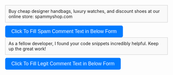 <div id="copyBox1" style="border: 1px solid #ccc; padding: 10px; width: 100%; height: auto; background-color: #f9f9f9; margin-bottom: 10px;">
    Buy cheap designer handbags, luxury watches, and discount shoes at our online store: spammyshop.com
</div>
<button onclick="copyText1()" style="display: inline-block; padding: 10px 20px; font-size: 16px; color: #fff; background-color: #007bff; border: none; border-radius: 5px; cursor: pointer;">Click To Fill Spam Comment Text in Below Form</button>
<div id="copyBox2" style="border: 1px solid #ccc; padding: 10px; width: 100%; height: auto; background-color: #f9f9f9; margin-bottom: 10px;">
As a fellow developer, I found your code snippets incredibly helpful. Keep up the great work!
</div>
<button onclick="copyText2()" style="display: inline-block; padding: 10px 20px; font-size: 16px; color: #fff; background-color: #007bff; border: none; border-radius: 5px; cursor: pointer;">Click To Fill Legit Comment Text in Below Form</button>
<script>
    function copyText1() {
            var copyBox = document.getElementById('copyBox1');
            var copiedText = copyBox.innerText;
            var tempTextArea = document.createElement('textarea');
            tempTextArea.value = copiedText;
            document.body.appendChild(tempTextArea);
            tempTextArea.select();
            document.execCommand('copy');
            document.body.removeChild(tempTextArea);
            alert('The comment form below is already filled with a spam comment. To test whether promotional spam comments are blocked after installing the Anti-Spam Bee plugin, please submit the form. Our free SecureForm 7 plugin automatically prevents such comments from being posted immediately, eliminating the need for manual review by the site owner. SecureForm7 is powered by advanced AI technology from OpenAI.');
            var commentTextarea = document.querySelector(".comment-form-comment textarea#comment");
            if (commentTextarea) {
                commentTextarea.value = copiedText;
            }
    }
    function copyText2() {
            var copyBox = document.getElementById('copyBox2');
            var copiedText = copyBox.innerText;
            var tempTextArea = document.createElement('textarea');
            tempTextArea.value = copiedText;
            document.body.appendChild(tempTextArea);
            tempTextArea.select();
            document.execCommand('copy');
            document.body.removeChild(tempTextArea);
            alert('The comment form below is already filled with a legitimate comment. Ideally, such comments should not be blocked or quarantined after installing any anti-spam plugin like Anti-Spam Bee. Please submit the form to test this. Our free SecureForm 7 plugin ensures that legitimate comments like this one are never blocked, removing the need for manual review by the site owner. SecureForm 7 is powered by advanced AI technology from OpenAI.');
            var commentTextarea = document.querySelector(".comment-form-comment textarea#comment");
            if (commentTextarea) {
                commentTextarea.value = copiedText;
            }
    }
</script>
